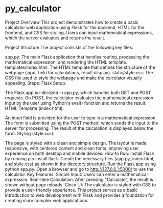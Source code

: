 # py_calculator
Project Overview
This project demonstrates how to create a basic calculator web application using Flask for the backend, HTML for the frontend, and CSS for styling. Users can input mathematical expressions, which the server evaluates and returns the result.

Project Structure
The project consists of the following key files:

app.py: The main Flask application that handles routing, processing the mathematical expression, and rendering the HTML template.
templates/index.html: The HTML template that defines the structure of the webpage (input field for calculations, result display).
static/style.css: The CSS file used to style the webpage and make the calculator visually appealing.
Steps:
Flask Setup:

The Flask app is initialized in app.py, which handles both GET and POST requests.
On POST, the calculator evaluates the mathematical expression input by the user using Python's eval() function and returns the result.
HTML Template (index.html):

An input field is provided for the user to type in a mathematical expression.
The form is submitted using the POST method, which sends the input to the server for processing.
The result of the calculation is displayed below the form.
Styling (style.css):

The page is styled with a clean and simple design.
The layout is made responsive, with centered content and clean fonts, improving user experience on both desktop and mobile devices.
How to Run:
Install Flask by running pip install flask.
Create the necessary files (app.py, index.html, and style.css) as shown in the directory structure.
Run the Flask app using python app.py.
Open a browser and go to http://127.0.0.1:5000/ to use the calculator.
Key Features:
Simple Input: Users can enter a mathematical expression.
Real-time Calculation: After pressing "Calculate", the result is shown without page reloads.
Clean UI: The calculator is styled with CSS to provide a user-friendly experience.
This project serves as a basic introduction to web development with Flask and provides a foundation for creating more complex web applications.











